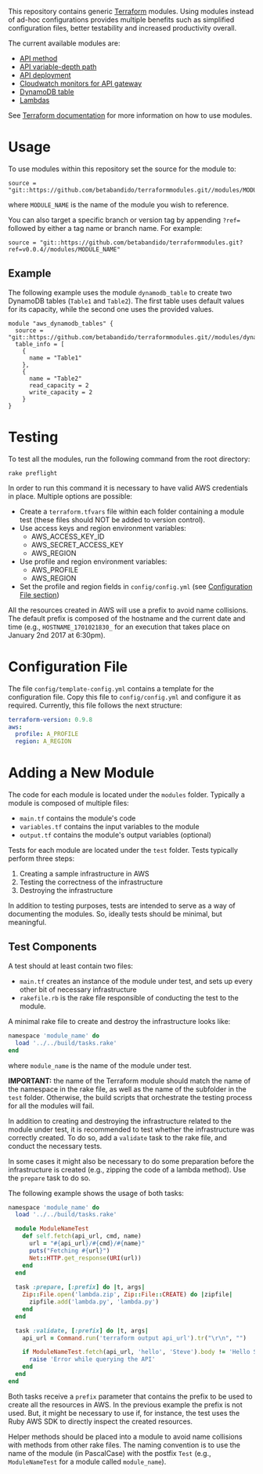 This repository contains generic [Terraform](https://www.terraform.io) modules. Using modules instead of ad-hoc configurations provides multiple benefits such as simplified configuration files, better testability and increased productivity overall.

The current available modules are:

* [API method](modules/api_method/README.md)
* [API variable-depth path](modules/api_path/README.md)
* [API deployment](modules/api_deployment/README.md)
* [Cloudwatch monitors for API gateway](modules/api_cloudwatch_monitors/README.md)
* [DynamoDB table](modules/dynamodb_table/README.md)
* [Lambdas](modules/lambda/README.md)

See [Terraform documentation](https://www.terraform.io/docs/modules/usage.html) for more information on how to use modules.

# Usage

To use modules within this repository set the source for the module to:

    source = "git::https://github.com/betabandido/terraformmodules.git//modules/MODULE_NAME"
    
where `MODULE_NAME` is the name of the module you wish to reference.

You can also target a specific branch or version tag by appending `?ref=` followed by either a tag name or branch name. For example:

    source = "git::https://github.com/betabandido/terraformmodules.git?ref=v0.0.4//modules/MODULE_NAME"

## Example

The following example uses the module `dynamodb_table` to create two DynamoDB tables (`Table1` and `Table2`). The first table uses default values for its capacity, while the second one uses the provided values.

```
module "aws_dynamodb_tables" {
  source = "git::https://github.com/betabandido/terraformmodules.git//modules/dynamodb_table"
  table_info = [
    {
      name = "Table1"
    },
    {
      name = "Table2"
      read_capacity = 2
      write_capacity = 2
    }
}
```

# Testing

To test all the modules, run the following command from the root directory:

    rake preflight

In order to run this command it is necessary to have valid AWS credentials in place. Multiple options are possible:

* Create a `terraform.tfvars` file within each folder containing a module test (these files should NOT be added to version control).
* Use access keys and region environment variables:
  * AWS_ACCESS_KEY_ID
  * AWS_SECRET_ACCESS_KEY
  * AWS_REGION
* Use profile and region environment variables:
  * AWS_PROFILE
  * AWS_REGION
* Set the profile and region fields in `config/config.yml` (see [Configuration File section](#configuration-file))

All the resources created in AWS will use a prefix to avoid name collisions. The default prefix is composed of the hostname and the current date and time (e.g., `HOSTNAME_1701021830_` for an execution that takes place on January 2nd 2017 at 6:30pm).

# Configuration File

The file `config/template-config.yml` contains a template for the configuration file. Copy this file to `config/config.yml` and configure it as required. Currently, this file follows the next structure:

```yaml
terraform-version: 0.9.8
aws:
  profile: A_PROFILE
  region: A_REGION
```

# Adding a New Module

The code for each module is located under the `modules` folder. Typically a module is composed of multiple files:

* `main.tf` contains the module's code
* `variables.tf` contains the input variables to the module
* `output.tf` contains the module's output variables (optional)

Tests for each module are located under the `test` folder. Tests typically perform three steps:

1. Creating a sample infrastructure in AWS
2. Testing the correctness of the infrastructure
3. Destroying the infrastructure

In addition to testing purposes, tests are intended to serve as a way of documenting the modules. So, ideally tests should be minimal, but meaningful.

## Test Components

A test should at least contain two files:

* `main.tf` creates an instance of the module under test, and sets up every other bit of necessary infrastructure
* `rakefile.rb` is the rake file responsible of conducting the test to the module.

A minimal rake file to create and destroy the infrastructure looks like:

```ruby
namespace 'module_name' do
  load '../../build/tasks.rake'
end
```

where `module_name` is the name of the module under test.

**IMPORTANT:** the name of the Terraform module should match the name of the namespace in the rake file, as well as the name of the subfolder in the `test` folder. Otherwise, the build scripts that orchestrate the testing process for all the modules will fail.

In addition to creating and destroying the infrastructure related to the module under test, it is recommended to test whether the infrastructure was correctly created. To do so, add a `validate` task to the rake file, and conduct the necessary tests.

In some cases it might also be necessary to do some preparation before the infrastructure is created (e.g., zipping the code of a lambda method). Use the `prepare` task to do so.

The following example shows the usage of both tasks:

```ruby
namespace 'module_name' do
  load '../../build/tasks.rake'

  module ModuleNameTest
    def self.fetch(api_url, cmd, name)
      url = "#{api_url}/#{cmd}/#{name}"
      puts("Fetching #{url}")
      Net::HTTP.get_response(URI(url))
    end
  end
  
  task :prepare, [:prefix] do |t, args|
    Zip::File.open('lambda.zip', Zip::File::CREATE) do |zipfile|
      zipfile.add('lambda.py', 'lambda.py')
    end
  end

  task :validate, [:prefix] do |t, args|
    api_url = Command.run('terraform output api_url').tr("\r\n", "")

    if ModuleNameTest.fetch(api_url, 'hello', 'Steve').body != 'Hello Steve'
      raise 'Error while querying the API'
    end
  end
end
```

Both tasks receive a `prefix` parameter that contains the prefix to be used to create all the resources in AWS. In the previous example the prefix is not used. But, it might be necessary to use if, for instance, the test uses the Ruby AWS SDK to directly inspect the created resources.

Helper methods should be placed into a module to avoid name collisions with methods from other rake files. The naming convention is to use the name of the module (in PascalCase) with the postfix `Test` (e.g., `ModuleNameTest` for a module called `module_name`).
